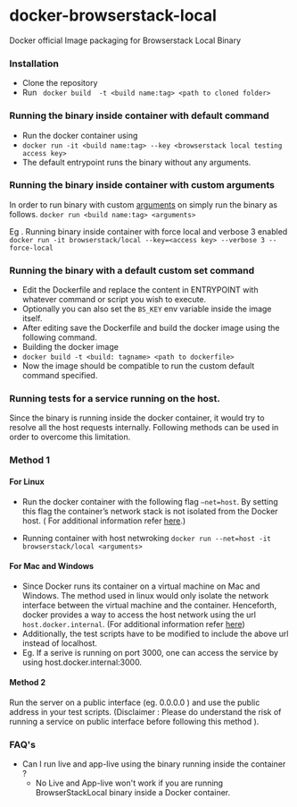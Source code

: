 # docker-browserstack-local
Docker official Image packaging for Browserstack Local Binary

### Installation
- Clone the repository
- Run ``` docker build  -t <build name:tag> <path to cloned folder>``` 

### Running the binary inside container with default command
 - Run the docker container using  
- ```docker run -it <build name:tag> --key <browserstack local testing access key>```
- The default entrypoint runs the binary without any arguments.

### Running the binary inside container with custom arguments
In order to run binary with custom [arguments](https://browserstack.com/local-testing) on simply run the binary as follows.
`docker run <build name:tag> <arguments>`

Eg . Running binary inside container with force local and verbose 3 enabled
`docker run -it browserstack/local --key=<access key> --verbose 3 --force-local`

### Running the binary with a default custom set command
- Edit the Dockerfile and replace the content in ENTRYPOINT with whatever command or script you wish to execute. 
- Optionally you can also set the `BS_KEY` env variable inside the image itself. 
- After editing save the Dockerfile and build the docker image using the following command.
- Building the docker image
- `docker build -t <build: tagname> <path to dockerfile>`
- Now the image should be compatible to run the custom default command specified.

### Running tests for a service running on the host. 
Since the binary is running inside the docker container, it would try to resolve all the host requests internally. Following methods can be used in order to overcome this limitation.

### Method 1
#### For Linux
- Run the docker container with the following flag `–net=host`. By setting this flag the container’s network stack is not isolated from the Docker host. ( For additional information refer [here](https://docs.docker.com/network/host/).)

- Running container with host netwroking
```docker run --net=host -it browserstack/local <arguments>```

#### For Mac and Windows
- Since Docker runs its container on a virtual machine on Mac and Windows. The method used in linux would only isolate the network interface between the virtual machine and the container. Henceforth, docker provides a way to access the host network using the url  `host.docker.internal`. (For additional information refer [here](https://docs.docker.com/docker-for-mac/networking/))
- Additionally, the test scripts have to be modified to include the above url instead of localhost.
- Eg. If a serive is running on port 3000, one can access the service by using host.docker.internal:3000.

#### Method 2
Run the server on a public interface (eg. 0.0.0.0 ) and use the public address in your test scripts. 
(Disclaimer : Please do understand the risk of running a service on public interface before following this method ).

### FAQ's
* Can I run live and app-live using the binary running inside the container ?
  - No Live and App-live won't work if you are running BrowserStackLocal binary inside a Docker container.